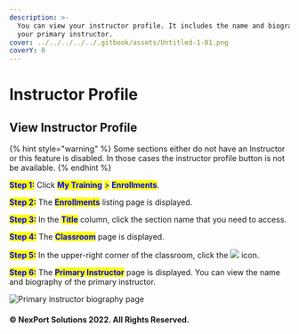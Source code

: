 ```yaml
---
description: >-
  You can view your instructor profile. It includes the name and biography of
  your primary instructor.
cover: ../../../../../.gitbook/assets/Untitled-1-01.png
coverY: 0
---
```


# Instructor Profile

## View Instructor Profile

{% hint style="warning" %}
Some sections either do not have an Instructor or this feature is disabled. In those cases the instructor profile button is not be available.
{% endhint %}

<mark style="color:blue;">**Step 1:**</mark>  Click <mark style="color:blue;">**My Training**</mark> <mark style="color:blue;"></mark><mark style="color:blue;">></mark> <mark style="color:blue;"></mark><mark style="color:blue;">**Enrollments**</mark>.

<mark style="color:blue;">**Step 2:**</mark>  The <mark style="color:blue;">**Enrollments**</mark> listing page is displayed.

<mark style="color:blue;">**Step 3:**</mark>  In the <mark style="color:blue;">**Title**</mark> column, click the section name that you need to access.

<mark style="color:blue;">**Step 4:**</mark>  The <mark style="color:blue;">**Classroom**</mark> page is displayed.

<mark style="color:blue;">**Step 5:**</mark> In the upper-right corner of the classroom, click the ![](https://www.nexportcampus.com/Content/Guides/sweb/Content/Resources/Images/Common\_Screens\_Icons/Instructor\_icon.png) icon.

<mark style="color:blue;">**Step 6:**</mark>  The <mark style="color:blue;">**Primary Instructor**</mark> page is displayed. You can view the name and biography of the primary instructor.

![Primary instructor biography page](https://www.nexportcampus.com/Content/Guides/sweb/Content/Resources/Images/Classroom/Instructor\_Profile\_550x251.png)

#### © NexPort Solutions 2022. All Rights Reserved.
